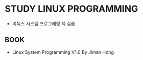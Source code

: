 # STUDY LINUX PROGRAMMING #

* 리눅스 시스템 프로그래밍 책 실습

## BOOK ##
* Linux System Programming V1.0 By Jiman Hong

